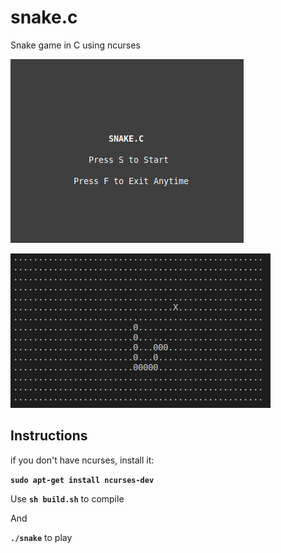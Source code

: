 # snake.c
Snake game in C using ncurses

![screenshot 1](./screencaps/0.png)

![screenshot 2](./screencaps/1.png)

## Instructions

if you don't have ncurses, install it:

**```sudo apt-get install ncurses-dev```**

Use **```sh build.sh```** to compile

And

**```./snake```** to play
